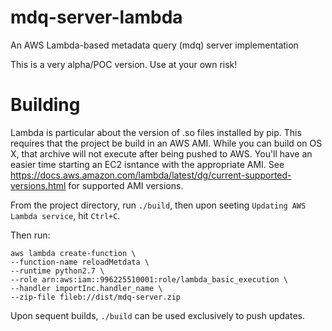 # mdq-server-lambda
An AWS Lambda-based metadata query (mdq) server implementation

This is a very alpha/POC version. Use at your own risk!

# Building

Lambda is particular about the version of .so files installed by pip. This requires that the project be build in an AWS AMI. While you can build on OS X, that archive will not execute after being pushed to AWS. You'll have an easier time starting an EC2 isntance with the appropriate AMI. See https://docs.aws.amazon.com/lambda/latest/dg/current-supported-versions.html for supported AMI versions.

From the project directory, run `./build`, then upon seeting `Updating AWS Lambda service`, hit `Ctrl+C`. 

Then run:

```
aws lambda create-function \
--function-name reloadMetdata \
--runtime python2.7 \
--role arn:aws:iam::996225510001:role/lambda_basic_execution \
--handler importInc.handler_name \
--zip-file fileb://dist/mdq-server.zip
```

Upon sequent builds, `./build` can be used exclusively to push updates.
